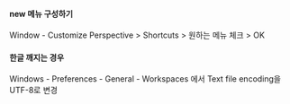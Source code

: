 #### new 메뉴 구성하기

Window - Customize Perspective > Shortcuts > 원하는 메뉴 체크 > OK

#### 한글 깨지는 경우

Windows - Preferences - General - Workspaces 에서 Text file encoding을 UTF-8로 변경